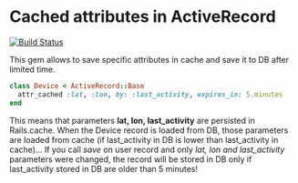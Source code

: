 # Cached attributes in ActiveRecord

[![Build Status](https://travis-ci.org/netbrick/attr_cached.svg)](https://travis-ci.org/netbrick/attr_cached)

This gem allows to save specific attributes in cache and save it to DB after limited time.

```ruby
class Device < ActiveRecord::Base
  attr_cached :lat, :lon, by: :last_activity, expires_in: 5.minutes
end
```

This means that parameters **lat, lon, last_activity** are persisted in Rails.cache. When the Device record is loaded from DB, those parameters are loaded from cache (if last_activity in DB is lower than last_activity in cache)... If you call *save* on user record and only *lat, lon and last_activity* parameters were changed, the record will be stored in DB only if last_activity stored in DB are older than 5 minutes!
